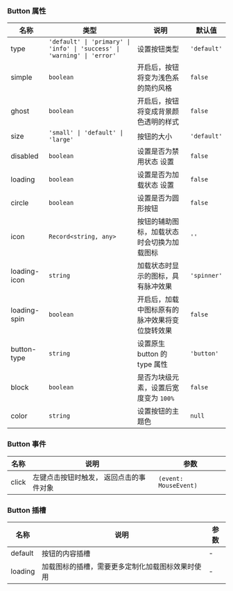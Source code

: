 ### Button 属性

| 名称         | 类型    | 说明                                                                                             | 默认值    |
| ------------ | ------- | ------------------------------------------------------------------------------------------------ | --------- |
| type         | `'default' \| 'primary' \| 'info' \| 'success' \| 'warning' \| 'error'`  | 设置按钮类型 | `'default'` |
| simple       | `boolean` | 开启后，按钮将变为浅色系的简约风格                                                               | `false`     |
| ghost        | `boolean` | 开启后，按钮将变成背景颜色透明的样式                                                             | `false`     |
| size         | `'small' \| 'default' \| 'large'`  | 按钮的大小                                                 | `'default'` |
| disabled     | `boolean` | 设置是否为禁用状态                         设置                                                          | `false`     |
| loading      | `boolean` | 设置是否为加载状态                         设置                                                          | `false`     |
| circle       | `boolean` | 设置是否为圆形按钮                                                                                   | `false`     |
| icon         | `Record<string, any>`  | 按钮的辅助图标，加载状态时会切换为加载图标                                                       | `''`        |
| loading-icon | `string`  | 加载状态时显示的图标，具有脉冲效果                                                               | `'spinner'` |
| loading-spin | `boolean` | 开启后，加载中图标原有的脉冲效果将变位旋转效果                                                   | `false`     |
| button-type  | `string`  | 设置原生 button 的 type 属性                                                                     | `'button'`  |
| block        | `boolean` | 是否为块级元素，设置后宽度变为 `100%`                                  | `false`     |
| color   | `string`  | 设置按钮的主题色                                                                               | `null`      |

### Button 事件

| 名称     | 说明                                    | 参数       |
| -------- | --------------------------------------- | ---------- |
| click | 左键点击按钮时触发， 返回点击的事件对象 | `(event: MouseEvent)` |

### Button 插槽

| 名称    | 说明                                             | 参数  |
| ------- | ------------------------------------------------ | --- |
| default | 按钮的内容插槽                                   | - |
| loading | 加载图标的插槽，需要更多定制化加载图标效果时使用 | - |
